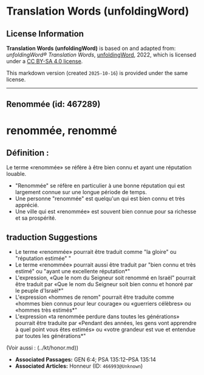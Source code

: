 # Translation Words (unfoldingWord)

## License Information

**Translation Words (unfoldingWord)** is based on and adapted from: _unfoldingWord® Translation Words_, [unfoldingWord](https://unfoldingword.org/utw), 2022, which is licensed under a [CC BY-SA 4.0 license](https://creativecommons.org/licenses/by-sa/4.0/legalcode.en).

This markdown version (created `2025-10-16`) is provided under the same license.



--------------------------------

## Renommée (id: 467289)

renommée, renommé
=================

Définition :
------------

Le terme «renommée» se réfère à être bien connu et ayant une réputation louable.

* "Renommée" se réfère en particulier à une bonne réputation qui est largement connue sur une longue période de temps.
* Une personne "renommée" est quelqu'un qui est bien connu et très apprécié.
* Une ville qui est «renommée» est souvent bien connue pour sa richesse et sa prospérité.

traduction Suggestions
----------------------

* Le terme «renommée» pourrait être traduit comme "la gloire" ou "réputation estimée" "
* Le terme «renommée» pourrait aussi être traduit par "bien connu et très estimé" ou "ayant une excellente réputation\*"
* L'expression, «Que le nom du Seigneur soit renommé en Israël" pourrait être traduit par «Que le nom du Seigneur soit bien connu et honoré par le peuple d'Israël\*"
* L'expression «hommes de renom" pourrait être traduite comme «hommes bien connus pour leur courage» ou «guerriers célèbres» ou «hommes très estimés\*"
* L'expression «ta renommée perdure dans toutes les générations» pourrait être traduite par «Pendant des années, les gens vont apprendre à quel point vous êtes estimés» ou «votre grandeur est vue et entendue par toutes les générations\*"

(Voir aussi : (../kt/honor.md))

* **Associated Passages:** GEN 6:4; PSA 135:12–PSA 135:14
* **Associated Articles:** Honneur (ID: `466993@Unknown`)

